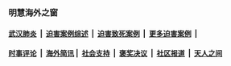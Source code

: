 
### 明慧海外之窗

####  [武汉肺炎](indexes/365.md?t=03081600) &nbsp;|&nbsp;  [迫害案例综述](indexes/328.md?t=03081600) &nbsp;|&nbsp; [迫害致死案例](indexes/277.md?t=03081600)  &nbsp;|&nbsp; [更多迫害案例](indexes/81.md?t=03081600)  &nbsp;|&nbsp; 
####  [时事评论](indexes/19.md?t=03081600) &nbsp;|&nbsp; [海外简讯](indexes/245.md?t=03081600)&nbsp;|&nbsp;  [社会支持](indexes/140.md?t=03081600) &nbsp;|&nbsp; [褒奖决议](indexes/282.md?t=03081600) &nbsp;|&nbsp; [社区报道](indexes/91.md?t=03081600)  &nbsp;|&nbsp; [天人之间](indexes/78.md?t=03081600) 

